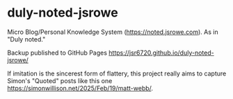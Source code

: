 # duly-noted-jsrowe

Micro Blog/Personal Knowledge System (<https://noted.jsrowe.com>). As in "Duly noted."

Backup published to GitHub Pages <https://jsr6720.github.io/duly-noted-jsrowe/>

If imitation is the sincerest form of flattery, this project really aims to capture Simon's "Quoted" posts like this one <https://simonwillison.net/2025/Feb/19/matt-webb/>.